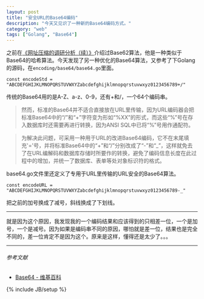 ```yaml
---
layout: post
title: "安全URL的Base64编码"
description: "今天又见识了一种新的Base64编码方式。"
category: "web"
tags: ["Golang", "Base64"]
---
```

 
之前在[《网址压缩的调研分析（续）》](http://blog.cyeam.com/web/2014/07/25/short_url2/)介绍过Base62算法，他是一种类似于Base64的哈希算法。今天发现了另一种优化的Base64算法，又参考了下Golang的源码，在`encoding/base64/base64.go`里面。

	const encodeStd = "ABCDEFGHIJKLMNOPQRSTUVWXYZabcdefghijklmnopqrstuvwxyz0123456789+/"

传统的Base64用的是A-Z、a-z、0-9，还有+和/，一个64个编码串。

> 然而，标准的Base64并不适合直接放在URL里传输，因为URL编码器会把标准Base64中的“/”和“+”字符变为形如“%XX”的形式，而这些“%”号在存入数据库时还需要再进行转换，因为ANSI SQL中已将“%”号用作通配符。

> 为解决此问题，可采用一种用于URL的改进Base64编码，它不在末尾填充'='号，并将标准Base64中的“+”和“/”分别改成了“-”和“_”，这样就免去了在URL编解码和数据库存储时所要作的转换，避免了编码信息长度在此过程中的增加，并统一了数据库、表单等处对象标识符的格式。

base64.go文件里还定义了专用于URL里传输的URL安全的Base64算法。

	const encodeURL = "ABCDEFGHIJKLMNOPQRSTUVWXYZabcdefghijklmnopqrstuvwxyz0123456789-_"

把之前的加号换成了减号，斜线换成了下划线。

---

就是因为这个原因，我发现我的一个编码结果和应该得到的只相差一位，一个是加号，一个是减号。因为如果是编码串不同的原因，哪怕就是差一位，结果也是完全不同的，差一位肯定不是因为这个。原来是这样，懂得还是太少了。。。

---

###### *参考文献*
+ [Base64 - 维基百科](http://zh.wikipedia.org/wiki/Base64)

 
{% include JB/setup %}